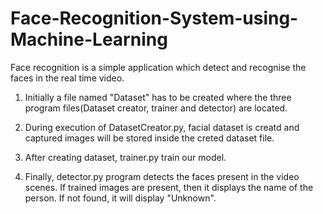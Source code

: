 # Face-Recognition-System-using-Machine-Learning

Face recognition is a simple application which detect and recognise the faces in the real time video.

1. Initially a file named "Dataset" has to be created where the three program files(Dataset creator, trainer and detector) are located.

2. During execution of DatasetCreator.py, facial dataset is creatd and captured images will be stored inside the creted dataset file.

3. After creating dataset, trainer.py train our model.

4.  Finally, detector.py program detects the faces present in the video scenes. If trained images are present, then it displays the name of the person. If not found, it will display "Unknown".
